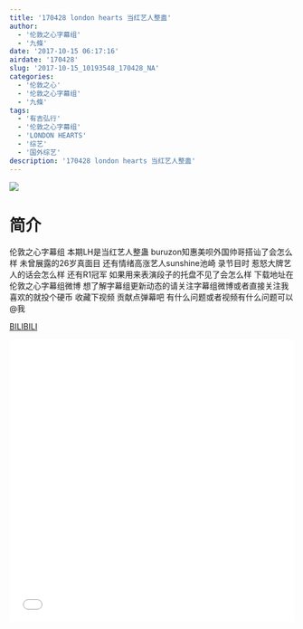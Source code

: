 ```yaml
---
title: '170428 london hearts 当红艺人整蛊'
author: 
  - '伦敦之心字幕组'
  - '九條'
date: '2017-10-15 06:17:16'
airdate: '170428'
slug: '2017-10-15_10193548_170428_NA'
categories: 
  - '伦敦之心'
  - '伦敦之心字幕组'
  - '九條'
tags: 
  - '有吉弘行'
  - '伦敦之心字幕组'
  - 'LONDON HEARTS'
  - '综艺'
  - '国外综艺'
description: '170428 london hearts 当红艺人整蛊'
---
```


![](https://i.imgur.com/UhTNnAA.jpg)

# 简介  
伦敦之心字幕组
本期LH是当红艺人整蛊 buruzon知惠美呗外国帅哥搭讪了会怎么样 未曾展露的26岁真面目 还有情绪高涨艺人sunshine池崎 录节目时 惹怒大牌艺人的话会怎么样 还有R1冠军 如果用来表演段子的托盘不见了会怎么样 下载地址在伦敦之心字幕组微博 想了解字幕组更新动态的请关注字幕组微博或者直接关注我 喜欢的就投个硬币 收藏下视频 贡献点弹幕吧
有什么问题或者视频有什么问题可以@我

  [BILIBILI](https://www.bilibili.com/video/av10193548/)


  <iframe src="//www.bilibili.com/html/html5player.html?cid=16841240&aid=10193548" width="100%" height="500" frameborder="0" allowfullscreen="allowfullscreen"></iframe>
